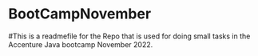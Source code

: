 # BootCampNovember
#This is a readmefile for the Repo that is used for doing small tasks in the Accenture Java bootcamp November 2022.
